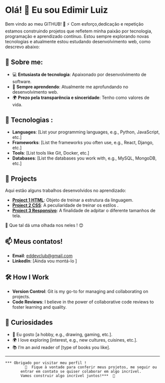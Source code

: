 
# Olá! 👋 Eu sou Edimir Luiz

Bem vindo ao meu GITHUB! 
🚀 ⚡ Com esforço,dedicação e repetição estamos construindo projetos que refletem minha paixão por tecnologia, programação e aprendizado contínuo. Estou sempre explorando novas tecnologias e atualmente estou estudando desenvolvimento web, como descrevo abaixo:


## 🌟 Sobre me:
- 💻 **Entusiasta de tecnologia**: Apaixonado por desenvolvimento de software.
- 🌱 **Sempre aprendendo**: Atualmente me aprofundando no desenvolvimento web.
- 🌍 **Prezo pela transparência e sinceridade**: Tenho como valores de vida.

## 🔧 Tecnologias : 
- **Languages**: [List your programming languages, e.g., Python, JavaScript, etc.]
- **Frameworks**: [List the frameworks you often use, e.g., React, Django, etc.]
- **Tools**: [List tools like Git, Docker, etc.]
- **Databases**: [List the databases you work with, e.g., MySQL, MongoDB, etc.]

## 🚀 Projects
Aqui estão alguns trabalhos desenvolvidos no aprendizado:
- [**Project 1 HTML**](#): Objeto de treinar a estrutura da linguagem.
- [**Project 2 CSS**](#): A peculiaridade de treinar os estilos .
- [**Project 3 Responsivo**](#): A  finalidade de adpitar o diferente tamanhos de tela.

 🚀 Que tal dá uma olhada nos neles ! 😊

## 📫  Meus contatos!
- **Email**: eddevclub@gmail.com
- **LinkedIn**: [Ainda vou montá-lo ]


## 🛠️ How I Work
- **Version Control**: Git is my go-to for managing and collaborating on projects.
- **Code Reviews**: I believe in the power of collaborative code reviews to foster learning and quality.

## 🌟 Curiosidades
- 🎨 Eu gosto [a hobby, e.g., drawing, gaming, etc.].
- 🌍 I love exploring [interest, e.g., new cultures, cuisines, etc.].
- 📚 I’m an avid reader of [type of books you like].

---
    *** Obrigado por visitar meu perfil ! 
             🚀  Fique à vontade para conferir meus projetos, me seguir ou
           entrar em contato se quiser colaborar em algo incrível. 
           Vamos construir algo incrível juntos!***  🚀
